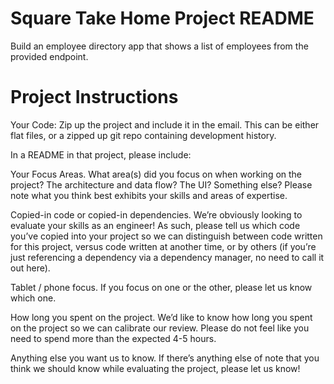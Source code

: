 # Square Take Home Project README
Build an employee directory app that shows a list of employees from the provided endpoint.





# Project Instructions
Your Code: Zip up the project and include it in the email. This can be either flat files, or a zipped up git repo containing development history.

In a README in that project, please include:

Your Focus Areas. What area(s) did you focus on when working on the project? 
The architecture and data flow? The UI? Something else? 
Please note what you think best exhibits your skills and areas of expertise.

Copied-in code or copied-in dependencies. We’re obviously looking to evaluate your skills as an engineer! 
As such, please tell us which code you’ve copied into your project so we can distinguish between code written for this project, versus code written at another time, or by others 
(if you’re just referencing a dependency via a dependency manager, no need to call it out here).

Tablet / phone focus. If you focus on one or the other, please let us know which one.

How long you spent on the project. 
We’d like to know how long you spent on the project so we can calibrate our review. 
Please do not feel like you need to spend more than the expected 4-5 hours.

Anything else you want us to know. 
If there’s anything else of note that you think we should know while evaluating the project, please let us know!